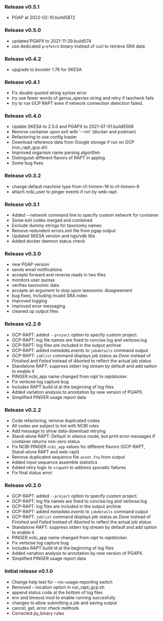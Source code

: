 ### Release v0.5.1
* PGAP at 2022-02-10.build5872

### Release v0.5.0
- updated PGAPX to 2021-11-29.build574
- use dedicated ```prefetch``` binary instead of curl to retrieve SRA data


### Release v0.4.2
- upgrade to booster 1.76 for SKESA

### Release v0.4.1
* Fix double quoted string syntax error
* try use fewer words of genus_species string and retry if taxcheck fails
* try to run GCP RAPT even if network connection detection failed.

### Release v0.4.0
* Update SKESA to 2.5.0 and PGAPX to 2021-07-01.build5508
* Remove container upon exit with '--rm' (docker and podman)
* Refactoring to use config loader
* Download reference data from Google storage if run on GCP (run_rapt_gcp.sh)
* Improved organism name parsing algorithm
* Distinguish different flavors of RAPT in applog
* Some bug fixes

### Release v0.3.2
- change default machine type from n1-himem-16 to n1-himem-8
- attach ncbi_user to pinger events if run by web-rapt

### Release v0.3.1
- Added --network command line to specify custom network for container
- Some exit codes merged and combined
- Exclude dummy strings for taxonomy names
- Remove redundent errors.xml file from pgap output
- Updated SKESA version and ngs/vdb libs
- Added docker daemon status check

### Release v0.3.0
- new PGAP version
- sends email notifications
- accepts forward and reverse reads in two files
- monitors user quotas
- verifies taxonomic data
- accepts an argument to stop upon taxonomic disagreement
- bug fixes, including invalid SRA index
- improved logging
- improved error messaging
- cleaned up output files

### Release v2.2.6
 - GCP-RAPT: added `--project` option to specify custom project.
 - GCP-RAPT: log file names are fixed to concise.log and verbose.log
 - GCP-RAPT: log files are included in the output archive
 - GCP-RAPT: added *metadata.events* to `jobdetails` command output
 - GCP-RAPT: `joblist` command displays job status as *Done* instead of *Finished* and *Failed* instead of *Aborted* to reflect the actual job status
 - Standalone RAPT: suppress stderr log stream by default and add option to enable it
 - PINGER ncbi_app name changed from _rapt_ to _raptdocker_. 
 - Fix verbose log capture bug
 - Includes RAPT build id at the beginning of log files
 - Added variation analysis to annotation by new version of PGAPX.
 - Simplified PINGER usage report data

### Release v0.2.2
 - Code refactoring, remove duplicated codes
 - All codes are subject to lint with NCBI rules
 - Add message to show data-download retrying
 - Stand-alone RAPT: Default in silence mode, but print error messages if container returns non-zero status
 - Fix NCBI PINGER ```ncbi_app``` values for different flavors (GCP-RAPT, Stand-alone RAPT and web-rapt)
 - Remove duplicated sequence file ```annot.fna``` from output
 - Added input sequence assemble statistics
 - Added retry logic to ```srapath``` to address sporadic failures
 - Fix final status error

### Release v0.2.0
 - GCP-RAPT: added `--project` option to specify custom project.
 - GCP-RAPT: log file names are fixed to concise.log and verbose.log
 - GCP-RAPT: log files are included in the output archive
 - GCP-RAPT: added *metadata.events* to `jobdetails` command output
 - GCP-RAPT: `joblist` command displays job status as *Done* instead of *Finished* and *Failed* instead of *Aborted* to reflect the actual job status
 - Standalone RAPT: suppress stderr log stream by default and add option to enable it
 - PINGER ncbi_app name changed from _rapt_ to _raptdocker_. 
 - Fix verbose log capture bug
 - Includes RAPT build id at the beginning of log files
 - Added variation analysis to annotation by new version of PGAPX.
 - Simplified PINGER usage report data

### Initial release v0.1.0
 - Change help text for --no-usage-reporting switch
 - Removed --location option in run_rapt_gcp.sh
 - append status code at the bottom of log files
 - env and timeout mod to enable running succesfully
 - changes to allow submitting a job and saving output
 - cancel, get, error check methods
 - Corrected py_binary rules